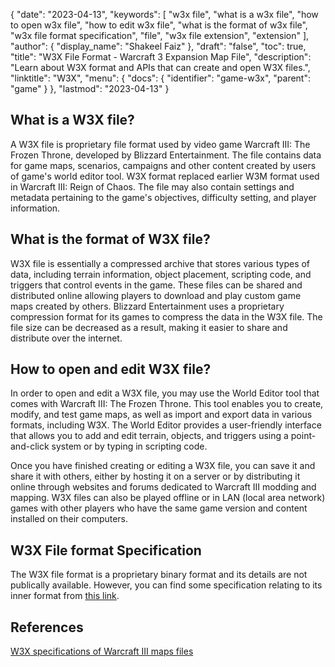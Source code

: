 {
  "date": "2023-04-13",
  "keywords": [
    "w3x file",
    "what is a w3x file",
    "how to open w3x file",
    "how to edit w3x file",
    "what is the format of w3x file",
    "w3x file format specification",
    "file",
    "w3x file extension",
    "extension"
  ],
  "author": {
    "display_name": "Shakeel Faiz"
  },
  "draft": "false",
  "toc": true,
  "title": "W3X File Format - Warcraft 3 Expansion Map File",
  "description": "Learn about W3X format and APIs that can create and open W3X files.",
  "linktitle": "W3X",
  "menu": {
    "docs": {
      "identifier": "game-w3x",
      "parent": "game"
    }
  },
  "lastmod": "2023-04-13"
}

## What is a W3X file?

A W3X file is proprietary file format used by video game Warcraft III: The Frozen Throne, developed by Blizzard Entertainment. The file contains data for game maps, scenarios, campaigns and other content created by users of game's world editor tool. W3X format replaced earlier W3M format used in Warcraft III: Reign of Chaos. The file may also contain settings and metadata pertaining to the game's objectives, difficulty setting, and player information.

## What is the format of W3X file?

W3X file is essentially a compressed archive that stores various types of data, including terrain information, object placement, scripting code, and triggers that control events in the game. These files can be shared and distributed online allowing players to download and play custom game maps created by others. Blizzard Entertainment uses a proprietary compression format for its games to compress the data in the W3X file. The file size can be decreased as a result, making it easier to share and distribute over the internet.

## How to open and edit W3X file?

In order to open and edit a W3X file, you may use the World Editor tool that comes with Warcraft III: The Frozen Throne. This tool enables you to create, modify, and test game maps, as well as import and export data in various formats, including W3X. The World Editor provides a user-friendly interface that allows you to add and edit terrain, objects, and triggers using a point-and-click system or by typing in scripting code.

Once you have finished creating or editing a W3X file, you can save it and share it with others, either by hosting it on a server or by distributing it online through websites and forums dedicated to Warcraft III modding and mapping. W3X files can also be played offline or in LAN (local area network) games with other players who have the same game version and content installed on their computers.

## W3X File format Specification

The W3X file format is a proprietary binary format and its details are not publically available. However, you can find some specification relating to its inner format from [this link](http://www.wc3-project.ag.vu/w3m-specs.html).


## References
[W3X specifications of Warcraft III maps files](http://www.wc3-project.ag.vu/w3m-specs.html)

